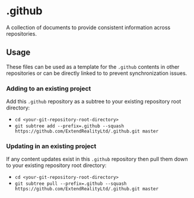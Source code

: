 # .github

A collection of documents to provide consistent information across repositories.

## Usage

These files can be used as a template for the `.github` contents in other repositories or can be directly linked to to prevent synchronization issues.

### Adding to an existing project

Add this `.github` repository as a subtree to your existing repository root directory:

* `cd <your-git-repository-root-directory>`
* `git subtree add --prefix=.github --squash https://github.com/ExtendRealityLtd/.github.git master`

### Updating in an existing project

If any content updates exist in this `.github` repository then pull them down to your existing repository root directory:

* `cd <your-git-repository-root-directory>`
* `git subtree pull --prefix=.github --squash https://github.com/ExtendRealityLtd/.github.git master`
